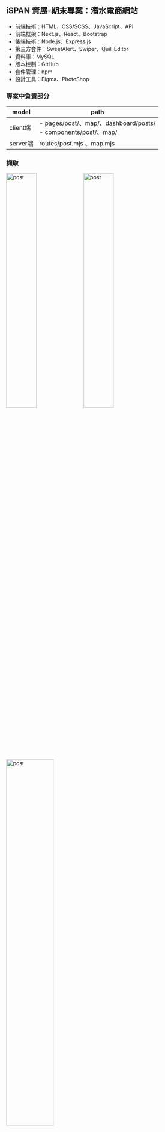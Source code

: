 ## iSPAN 資展-期末專案：潛水電商網站

- 前端技術：HTML、CSS/SCSS、JavaScript、API
- 前端框架：Next.js、React、Bootstrap
- 後端技術：Node.js、Express.js
- 第三方套件：SweetAlert、Swiper、Quill Editor
- 資料庫：MySQL
- 版本控制：GitHub
- 套件管理：npm
- 設計工具：Figma、PhotoShop

### 專案中負責部分

| model    | path                                                           |
| ------- | -------------------------------------------------------------- |
| client端 | - pages/post/、map/、dashboard/posts/<br>- components/post/、map/ |
| server端 | routes/post.mjs 、map.mjs                                       |

### 擷取

<img src="https://github.com/PPPing-Ping/DV-final/assets/152831292/e62e5e0f-e0e3-4f77-8d11-d51d000ce968" alt="post" width="40%"/>
<img src="https://github.com/PPPing-Ping/DV-final/assets/152831292/2dd20d18-6117-4bdd-9b7e-6ed24aa32aa8" alt="post" width="40%"/>
<img src="https://github.com/PPPing-Ping/DV-final/assets/152831292/844f2f19-f2d1-4af8-a4e1-2daf472f82f4" alt="post" width="50%"/>

https://github.com/PPPing-Ping/DV-final/assets/152831292/91effffd-5287-4a54-92bd-9213791872f3

https://github.com/PPPing-Ping/DV-final/assets/152831292/83a87258-0b77-4c79-b5a8-430908353f60


